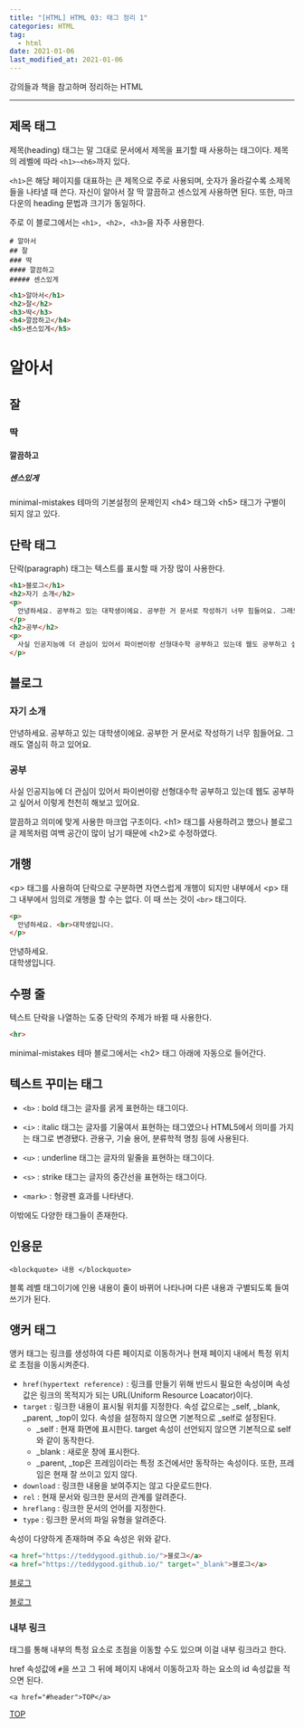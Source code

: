 ```yaml
---  
title: "[HTML] HTML 03: 태그 정리 1"  
categories: HTML  
tag:
  - html
date: 2021-01-06
last_modified_at: 2021-01-06
--- 
```


강의들과 책을 참고하며 정리하는 HTML

---

## 제목 태그

제목(heading) 태그는 말 그대로 문서에서 제목을 표기할 때 사용하는 태그이다. 제목의 레벨에 따라 `<h1>~<h6>`까지 있다.

`<h1>`은 해당 페이지를 대표하는 큰 제목으로 주로 사용되며, 숫자가 올라갈수록 소제목들을 나타낼 때 쓴다. 자신이 알아서 잘 딱 깔끔하고 센스있게 사용하면 된다. 또한, 마크다운의 heading 문법과 크기가 동일하다. 

주로 이 블로그에서는 `<h1>, <h2>, <h3>`을 자주 사용한다. 

```
# 알아서
## 잘
### 딱
#### 깔끔하고
##### 센스있게
```

```html
<h1>알아서</h1>
<h2>잘</h2>
<h3>딱</h3>
<h4>깔끔하고</h4>
<h5>센스있게</h5>
```

<h1>알아서</h1>
<h2>잘</h2>
<h3>딱</h3>
<h4>깔끔하고</h4>
<h5>센스있게</h5>

minimal-mistakes 테마의 기본설정의 문제인지 \<h4> 태그와 \<h5> 태그가 구별이 되지 않고 있다.

## 단락 태그

단락(paragraph) 태그는 텍스트를 표시할 때 가장 많이 사용한다. 

```html
<h1>블로그</h1>
<h2>자기 소개</h2>
<p>
  안녕하세요. 공부하고 있는 대학생이에요. 공부한 거 문서로 작성하기 너무 힘들어요. 그래도 열심히 하고 있어요.
</p>
<h2>공부</h2>
<p>
  사실 인공지능에 더 관심이 있어서 파이썬이랑 선형대수학 공부하고 있는데 웹도 공부하고 싶어서 이렇게 천천히 해보고 있어요.
</p>
```

<h2>블로그</h2>
<h3>자기 소개</h3>
<p>
  안녕하세요. 공부하고 있는 대학생이에요. 공부한 거 문서로 작성하기 너무 힘들어요. 그래도 열심히 하고 있어요.
</p>
<h3>공부</h3>
<p>
  사실 인공지능에 더 관심이 있어서 파이썬이랑 선형대수학 공부하고 있는데 웹도 공부하고 싶어서 이렇게 천천히 해보고 있어요.
</p>

깔끔하고 의미에 맞게 사용한 마크업 구조이다. \<h1> 태그를 사용하려고 했으나 블로그 글 제목처럼 여백 공간이 많이 남기 때문에 \<h2>로 수정하였다.

## 개행

\<p> 태그를 사용하여 단락으로 구분하면 자연스럽게 개행이 되지만 내부에서 \<p> 태그 내부에서 임의로 개행을 할 수는 없다. 이 때 쓰는 것이 `<br>` 태그이다.

```html
<p>
  안녕하세요. <br>대학생입니다.
</p>
```

<p>
  안녕하세요. <br>대학생입니다.
</p>

## 수평 줄

텍스트 단락을 나열하는 도중 단락의 주제가 바뀔 때 사용한다. 

```html
<hr>
```

minimal-mistakes 테마 블로그에서는 \<h2> 태그 아래에 자동으로 들어간다. 

## 텍스트 꾸미는 태그

- `<b>` : bold 태그는 글자를 굵게 표현하는 태그이다.

- `<i>` : italic 태그는 글자를 기울여서 표현하는 태그였으나 HTML5에서 의미를 가지는 태그로 변경됐다. 관용구, 기술 용어, 분류학적 명칭 등에 사용된다.

- `<u>` : underline 태그는 글자의 밑줄을 표현하는 태그이다.
  
- `<s>` : strike 태그는 글자의 중간선을 표현하는 태그이다. 

- `<mark>` : 형광펜 효과를 나타낸다.

이밖에도 다양한 태그들이 존재한다.

## 인용문

```
<blockquote> 내용 </blockquote>
```

블록 레벨 태그이기에 인용 내용이 줄이 바뀌어 나타나며 다른 내용과 구별되도록 들여쓰기가 된다.

## 앵커 태그

앵커 태그는 링크를 생성하여 다른 페이지로 이동하거나 현재 페이지 내에서 특정 위치로 초점을 이동시켜준다.

- `href(hypertext reference)` : 링크를 만들기 위해 반드시 필요한 속성이며 속성값은 링크의 목적지가 되는 URL(Uniform Resource Loacator)이다.
- `target` : 링크한 내용이 표시될 위치를 지정한다. 속성 값으로는 _self, _blank, _parent, _top이 있다. 속성을 설정하지 않으면 기본적으로 _self로 설정된다.
  - _self : 현재 화면에 표시한다. target 속성이 선언되지 않으면 기본적으로 self와 같이 동작한다.
  - _blank : 새로운 창에 표시한다.
  - _parent, _top은 프레임이라는 특정 조건에서만 동작하는 속성이다. 또한, 프레임은 현재 잘 쓰이고 있지 않다.
- `download` : 링크한 내용을 보여주지는 않고 다운로드한다.
- `rel` : 현재 문서와 링크한 문서의 관계를 알려준다.
- `hreflang` : 링크한 문서의 언어를 지정한다.
- `type` : 링크한 문서의 파일 유형을 알려준다.

속성이 다양하게 존재하며 주요 속성은 위와 같다.

```html
<a href="https://teddygood.github.io/">블로그</a>
<a href="https://teddygood.github.io/" target="_blank">블로그</a>
```

<a href="https://teddygood.github.io/">블로그</a>

<a href="https://teddygood.github.io/" target="_blank">블로그</a>

### 내부 링크

<a> 태그를 통해 내부의 특정 요소로 초점을 이동할 수도 있으며 이걸 내부 링크라고 한다. 

href 속성값에 `#`을 쓰고 그 뒤에 페이지 내에서 이동하고자 하는 요소의 id 속성값을 적으면 된다. 

```
<a href="#header">TOP</a>
```

<a href="#header">TOP</a>

